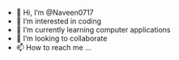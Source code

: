 - 👋 Hi, I’m @Naveen0717
- 👀 I’m interested in coding
- 🌱 I’m currently learning computer applications
- 💞️ I’m looking to collaborate
- 📫 How to reach me ...

<!---
Naveen0717/Naveen0717 is a ✨ special ✨ repository because its `README.md` (this file) appears on your GitHub profile.
You can click the Preview link to take a look at your changes.
--->
